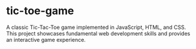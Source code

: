 # tic-toe-game

A classic Tic-Tac-Toe game implemented in JavaScript, HTML, and CSS. This project showcases fundamental web development skills and provides an interactive game experience.
